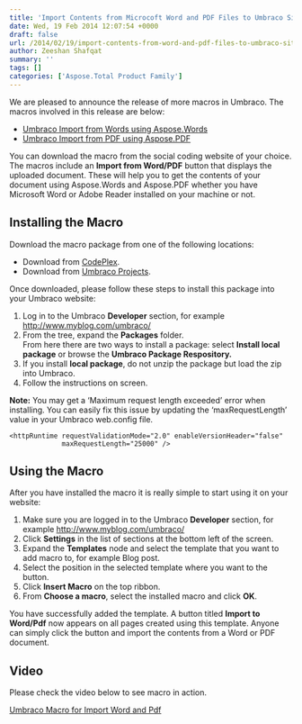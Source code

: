 ```yaml
---
title: 'Import Contents from Microcoft Word and PDF Files to Umbraco Sites'
date: Wed, 19 Feb 2014 12:07:54 +0000
draft: false
url: /2014/02/19/import-contents-from-word-and-pdf-files-to-umbraco-sites/
author: Zeeshan Shafqat
summary: ''
tags: []
categories: ['Aspose.Total Product Family']
---
```


We are pleased to announce the release of more macros in Umbraco. The macros involved in this release are below:

*   [Umbraco Import from Words using Aspose.Words][1]
*   [Umbraco Import from PDF using Aspose.PDF][2]

You can download the macro from the social coding website of your choice. The macros include an **Import from Word/PDF** button that displays the uploaded document. These will help you to get the contents of your document using Aspose.Words and Aspose.PDF whether you have Microsoft Word or Adobe Reader installed on your machine or not.

## Installing the Macro

Download the macro package from one of the following locations:

*   Download from [CodePlex][3].
*   Download from [Umbraco Projects][4].

Once downloaded, please follow these steps to install this package into your Umbraco website:

1.  Log in to the Umbraco **Developer** section, for example http://www.myblog.com/umbraco/
2.  From the tree, expand the **Packages** folder.  
    From here there are two ways to install a package: select **Install local package** or browse the **Umbraco Package Respository.**
3.  If you install **local package**, do not unzip the package but load the zip into Umbraco.
4.  Follow the instructions on screen.

**Note:** You may get a ‘Maximum request length exceeded’ error when installing. You can easily fix this issue by updating the ‘maxRequestLength’ value in your Umbraco web.config file.

```
<httpRuntime requestValidationMode="2.0" enableVersionHeader="false" 
             maxRequestLength="25000" /> 
```

## Using the Macro

After you have installed the macro it is really simple to start using it on your website:

1.  Make sure you are logged in to the Umbraco **Developer** section, for example http://www.myblog.com/umbraco/
2.  Click **Settings** in the list of sections at the bottom left of the screen.
3.  Expand the **Templates** node and select the template that you want to add macro to, for example Blog post.
4.  Select the position in the selected template where you want to the button.
5.  Click **Insert Macro** on the top ribbon.
6.  From **Choose a macro**, select the installed macro and click **OK**.

You have successfully added the template. A button titled **Import to Word/Pdf** now appears on all pages created using this template. Anyone can simply click the button and import the contents from a Word or PDF document.

## Video

Please check the video below to see macro in action.

[Umbraco Macro for Import Word and Pdf][5]




[1]: https://docs.aspose.com/
[2]: https://docs.aspose.com/
[3]: https://docs.aspose.com/
[4]: https://bitbucket.org/asposemarketplace/aspose-for-umbraco/overview
[5]: http://www.youtube.com/watch?v=SSggrpVYkXs




